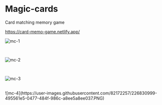 # Magic-cards
Card matching memory game 

https://card-memo-game.netlify.app/



![mc-1](https://user-images.githubusercontent.com/82172257/226830904-3ab6d68a-533f-4d32-b8d6-a71ec9303654.PNG)

<br/>

![mc-2](https://user-images.githubusercontent.com/82172257/226830925-acd458d5-b9e5-4158-a20e-d435d6b472a2.PNG)


<br/>

![mc-3](https://user-images.githubusercontent.com/82172257/226830960-78fd5709-3c83-4480-b081-e91e05ca6335.PNG)

<br/>
![mc-4](https://user-images.githubusercontent.com/82172257/226830999-495561e5-0477-484f-986c-a8ee5a8ee037.PNG)
